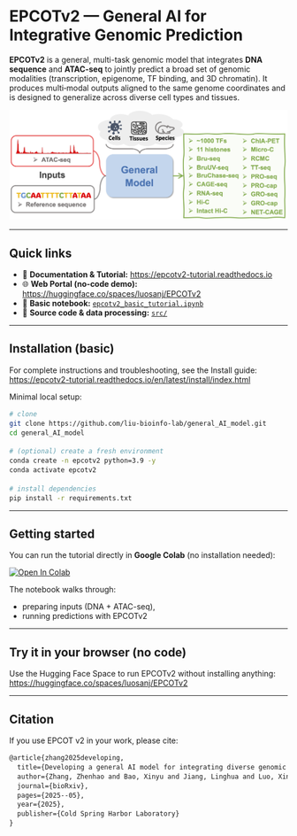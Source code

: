 # EPCOTv2 — General AI for Integrative Genomic Prediction

**EPCOTv2** is a general, multi-task genomic model that integrates **DNA sequence** and **ATAC-seq** to jointly predict a broad set of genomic modalities (transcription, epigenome, TF binding, and 3D chromatin). It produces multi‑modal outputs aligned to the same genome coordinates and is designed to generalize across diverse cell types and tissues.

<p align="center">
  <img src="Assets/overview.png" alt="EPCOT v2 graphical abstract" width="560">
</p>


---

## Quick links

- 📖 **Documentation & Tutorial:** https://epcotv2-tutorial.readthedocs.io  
- 🌐 **Web Portal (no‑code demo):** https://huggingface.co/spaces/luosanj/EPCOTv2  
- 🧪 **Basic notebook:** [`epcotv2_basic_tutorial.ipynb`](epcotv2_basic_tutorial.ipynb)  
- 🧰 **Source code & data processing:** [`src/`](src)

---

## Installation (basic)

For complete instructions and troubleshooting, see the Install guide:  
https://epcotv2-tutorial.readthedocs.io/en/latest/install/index.html

Minimal local setup:

```bash
# clone
git clone https://github.com/liu-bioinfo-lab/general_AI_model.git
cd general_AI_model

# (optional) create a fresh environment
conda create -n epcotv2 python=3.9 -y
conda activate epcotv2

# install dependencies
pip install -r requirements.txt
```

---

## Getting started

You can run the tutorial directly in **Google Colab** (no installation needed):

[![Open In Colab](https://colab.research.google.com/assets/colab-badge.svg)](https://colab.research.google.com/github/liu-bioinfo-lab/general_AI_model/blob/main/epcotv2_basic_tutorial.ipynb)

The notebook walks through:
- preparing inputs (DNA + ATAC-seq),
- running predictions with EPCOTv2

---

## Try it in your browser (no code)

Use the Hugging Face Space to run EPCOTv2 without installing anything:  
https://huggingface.co/spaces/luosanj/EPCOTv2

---



## Citation

If you use EPCOT v2 in your work, please cite:

```latex
@article{zhang2025developing,
  title={Developing a general AI model for integrating diverse genomic modalities and comprehensive genomic knowledge},
  author={Zhang, Zhenhao and Bao, Xinyu and Jiang, Linghua and Luo, Xin and Wang, Yichun and Comai, Annelise and Waldhaus, Joerg and Hansen, Anders S and Li, Wenbo and Liu, Jie},
  journal={bioRxiv},
  pages={2025--05},
  year={2025},
  publisher={Cold Spring Harbor Laboratory}
}
```
